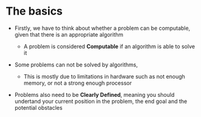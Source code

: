 
# The basics

- Firstly, we have to think about whether a problem can be computable, given that there is an appropriate algorithm
	- A problem is considered **Computable** if an algorithm is able to solve it
- Some problems can not be solved by algorithms, 
	- This is mostly due to limitations in hardware such as not enough memory, or not a strong enough processor

- Problems also need to be **Clearly Defined**, meaning you should undertand your current position in the problem, the end goal and the potential obstacles
